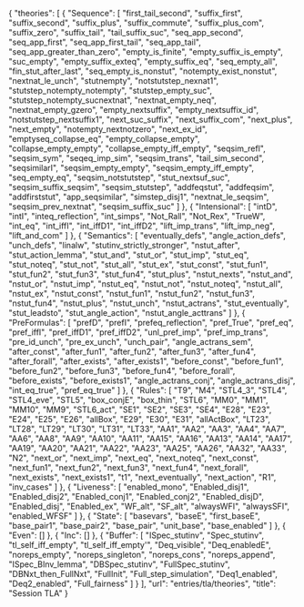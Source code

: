 {
    "theories": [
        {
            "Sequence": [
                "first_tail_second",
                "suffix_first",
                "suffix_second",
                "suffix_plus",
                "suffix_commute",
                "suffix_plus_com",
                "suffix_zero",
                "suffix_tail",
                "tail_suffix_suc",
                "seq_app_second",
                "seq_app_first",
                "seq_app_first_tail",
                "seq_app_tail",
                "seq_app_greater_than_zero",
                "empty_is_finite",
                "empty_suffix_is_empty",
                "suc_empty",
                "empty_suffix_exteq",
                "empty_suffix_eq",
                "seq_empty_all",
                "fin_stut_after_last",
                "seq_empty_is_nonstut",
                "notempty_exist_nonstut",
                "nextnat_le_unch",
                "stutnempty",
                "notstutstep_nexnat1",
                "stutstep_notempty_notempty",
                "stutstep_empty_suc",
                "stutstep_notempty_sucnextnat",
                "nextnat_empty_neq",
                "nextnat_empty_gzero",
                "empty_nextsuffix",
                "empty_nextsuffix_id",
                "notstutstep_nextsuffix1",
                "next_suc_suffix",
                "next_suffix_com",
                "next_plus",
                "next_empty",
                "notempty_nextnotzero",
                "next_ex_id",
                "emptyseq_collapse_eq",
                "empty_collapse_empty",
                "collapse_empty_empty",
                "collapse_empty_iff_empty",
                "seqsim_refl",
                "seqsim_sym",
                "seqeq_imp_sim",
                "seqsim_trans",
                "tail_sim_second",
                "seqsimilarI",
                "seqsim_empty_empty",
                "seqsim_empty_iff_empty",
                "seq_empty_eq",
                "seqsim_notstutstep",
                "stut_nextsuf_suc",
                "seqsim_suffix_seqsim",
                "seqsim_stutstep",
                "addfeqstut",
                "addfeqsim",
                "addfirststut",
                "app_seqsimilar",
                "simstep_disj1",
                "nextnat_le_seqsim",
                "seqsim_prev_nextnat",
                "seqsim_suffix_suc"
            ]
        },
        {
            "Intensional": [
                "intD",
                "intI",
                "inteq_reflection",
                "int_simps",
                "Not_Rall",
                "Not_Rex",
                "TrueW",
                "int_eq",
                "int_iffI",
                "int_iffD1",
                "int_iffD2",
                "lift_imp_trans",
                "lift_imp_neg",
                "lift_and_com"
            ]
        },
        {
            "Semantics": [
                "eventually_defs",
                "angle_action_defs",
                "unch_defs",
                "linalw",
                "stutinv_strictly_stronger",
                "nstut_after",
                "stut_action_lemma",
                "stut_and",
                "stut_or",
                "stut_imp",
                "stut_eq",
                "stut_noteq",
                "stut_not",
                "stut_all",
                "stut_ex",
                "stut_const",
                "stut_fun1",
                "stut_fun2",
                "stut_fun3",
                "stut_fun4",
                "stut_plus",
                "nstut_nexts",
                "nstut_and",
                "nstut_or",
                "nstut_imp",
                "nstut_eq",
                "nstut_not",
                "nstut_noteq",
                "nstut_all",
                "nstut_ex",
                "nstut_const",
                "nstut_fun1",
                "nstut_fun2",
                "nstut_fun3",
                "nstut_fun4",
                "nstut_plus",
                "nstut_unch",
                "nstut_actrans",
                "stut_eventually",
                "stut_leadsto",
                "stut_angle_action",
                "nstut_angle_acttrans"
            ]
        },
        {
            "PreFormulas": [
                "prefD",
                "prefI",
                "prefeq_reflection",
                "pref_True",
                "pref_eq",
                "pref_iffI",
                "pref_iffD1",
                "pref_iffD2",
                "unl_pref_imp",
                "pref_imp_trans",
                "pre_id_unch",
                "pre_ex_unch",
                "unch_pair",
                "angle_actrans_sem",
                "after_const",
                "after_fun1",
                "after_fun2",
                "after_fun3",
                "after_fun4",
                "after_forall",
                "after_exists",
                "after_exists1",
                "before_const",
                "before_fun1",
                "before_fun2",
                "before_fun3",
                "before_fun4",
                "before_forall",
                "before_exists",
                "before_exists1",
                "angle_actrans_conj",
                "angle_actrans_disj",
                "int_eq_true",
                "pref_eq_true"
            ]
        },
        {
            "Rules": [
                "T9",
                "M4",
                "STL4_3",
                "STL4",
                "STL4_eve",
                "STL5",
                "box_conjE",
                "box_thin",
                "STL6",
                "MM0",
                "MM1",
                "MM10",
                "MM9",
                "STL6_act",
                "SE1",
                "SE2",
                "SE3",
                "SE4",
                "E28",
                "E23",
                "E24",
                "E25",
                "E26",
                "allBox",
                "E29",
                "E30",
                "E31",
                "allActBox",
                "LT23",
                "LT28",
                "LT29",
                "LT30",
                "LT31",
                "LT33",
                "AA1",
                "AA2",
                "AA3",
                "AA4",
                "AA7",
                "AA6",
                "AA8",
                "AA9",
                "AA10",
                "AA11",
                "AA15",
                "AA16",
                "AA13",
                "AA14",
                "AA17",
                "AA19",
                "AA20",
                "AA21",
                "AA22",
                "AA23",
                "AA25",
                "AA26",
                "AA32",
                "AA33",
                "N2",
                "next_or",
                "next_imp",
                "next_eq",
                "next_noteq",
                "next_const",
                "next_fun1",
                "next_fun2",
                "next_fun3",
                "next_fun4",
                "next_forall",
                "next_exists",
                "next_exists1",
                "t1",
                "next_eventually",
                "next_action",
                "R1",
                "inv_cases"
            ]
        },
        {
            "Liveness": [
                "enabled_mono",
                "Enabled_disj1",
                "Enabled_disj2",
                "Enabled_conj1",
                "Enabled_conj2",
                "Enabled_disjD",
                "Enabled_disj",
                "Enabled_ex",
                "WF_alt",
                "SF_alt",
                "alwaysWFI",
                "alwaysSFI",
                "enabled_WFSF"
            ]
        },
        {
            "State": [
                "basevars",
                "baseE",
                "first_baseE",
                "base_pair1",
                "base_pair2",
                "base_pair",
                "unit_base",
                "base_enabled"
            ]
        },
        {
            "Even": []
        },
        {
            "Inc": []
        },
        {
            "Buffer": [
                "ISpec_stutinv",
                "Spec_stutinv",
                "tl_self_iff_empty",
                "tl_self_iff_empty'",
                "Deq_visible",
                "Deq_enabledE",
                "noreps_empty",
                "noreps_singleton",
                "noreps_cons",
                "noreps_append",
                "ISpec_BInv_lemma",
                "DBSpec_stutinv",
                "FullSpec_stutinv",
                "DBNxt_then_FullNxt",
                "FullInit",
                "Full_step_simulation",
                "Deq1_enabled",
                "Deq2_enabled",
                "Full_fairness"
            ]
        }
    ],
    "url": "entries/tla/theories",
    "title": "Session TLA"
}